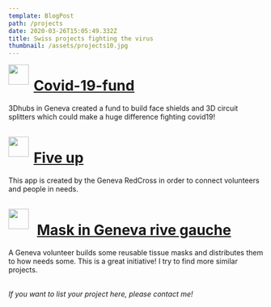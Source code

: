 ```yaml
---
template: BlogPost
path: /projects
date: 2020-03-26T15:05:49.332Z
title: Swiss projects fighting the virus
thumbnail: /assets/projects10.jpg
---
```


<img align="left" src="/assets/logo-3dhubs.png" width="40"> 

# &nbsp;[Covid-19-fund](https://www.3dhubs.com/covid-19-fund/)

3Dhubs in Geneva created a fund to build face shields and 3D circuit splitters which could make a huge difference fighting covid19!<br/><br/>

<img align="left" src="/assets/logo-fiveup.png" width="40"> 

# &nbsp;[Five up](https://www.3dhubs.com/covid-19-fund/)

This app is created by the Geneva RedCross in order to connect volunteers and people in needs.<br/><br/>

<img align="left" src="/assets/logo-facebook.jpeg" width="40"> 

# &nbsp;&nbsp;[Mask in Geneva rive gauche](https://www.facebook.com/carol.pellaton)

A Geneva volunteer builds some reusable tissue masks and distributes them to how needs some. This is a great initiative! I try to find more similar projects.<br/><br/>


*If you want to list your project here, please contact me!*